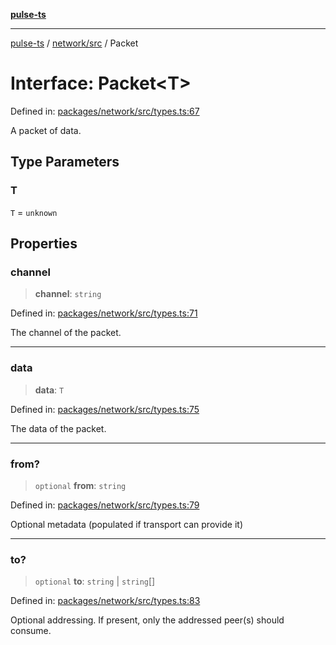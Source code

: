 [**pulse-ts**](../../../README.md)

***

[pulse-ts](../../../README.md) / [network/src](../README.md) / Packet

# Interface: Packet\<T\>

Defined in: [packages/network/src/types.ts:67](https://github.com/jlehett/pulse-ts/blob/b287bc18de1bbb78a8cc43f602a646e458610bc3/packages/network/src/types.ts#L67)

A packet of data.

## Type Parameters

### T

`T` = `unknown`

## Properties

### channel

> **channel**: `string`

Defined in: [packages/network/src/types.ts:71](https://github.com/jlehett/pulse-ts/blob/b287bc18de1bbb78a8cc43f602a646e458610bc3/packages/network/src/types.ts#L71)

The channel of the packet.

***

### data

> **data**: `T`

Defined in: [packages/network/src/types.ts:75](https://github.com/jlehett/pulse-ts/blob/b287bc18de1bbb78a8cc43f602a646e458610bc3/packages/network/src/types.ts#L75)

The data of the packet.

***

### from?

> `optional` **from**: `string`

Defined in: [packages/network/src/types.ts:79](https://github.com/jlehett/pulse-ts/blob/b287bc18de1bbb78a8cc43f602a646e458610bc3/packages/network/src/types.ts#L79)

Optional metadata (populated if transport can provide it)

***

### to?

> `optional` **to**: `string` \| `string`[]

Defined in: [packages/network/src/types.ts:83](https://github.com/jlehett/pulse-ts/blob/b287bc18de1bbb78a8cc43f602a646e458610bc3/packages/network/src/types.ts#L83)

Optional addressing. If present, only the addressed peer(s) should consume.
